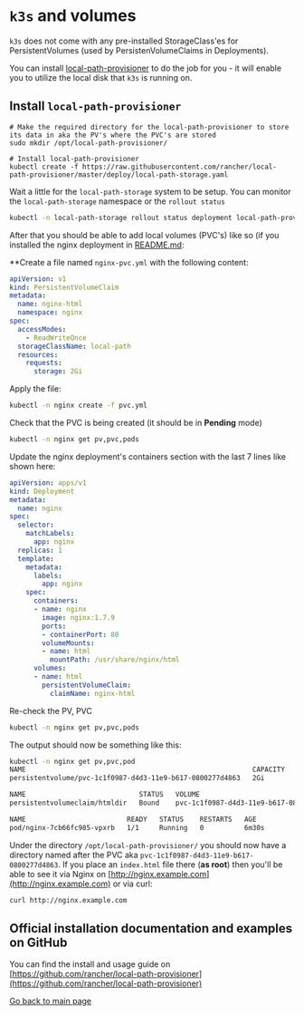 # `k3s` and volumes

`k3s` does not come with any pre-installed StorageClass'es for PersistentVolumes (used by PersistenVolumeClaims in Deployments).

You can install [local-path-provisioner](https://github.com/rancher/local-path-provisioner) to do the job for you - it will enable you to utilize the local disk that `k3s` is running on.

## Install `local-path-provisioner`

```
# Make the required directory for the local-path-provisioner to store its data in aka the PV's where the PVC's are stored
sudo mkdir /opt/local-path-provisioner/

# Install local-path-provisioner
kubectl create -f https://raw.githubusercontent.com/rancher/local-path-provisioner/master/deploy/local-path-storage.yaml
```

Wait a little for the `local-path-storage` system to be setup. You can monitor the `local-path-storage` namespace or the `rollout status`

```bash
kubectl -n local-path-storage rollout status deployment local-path-provisioner
```

After that you should be able to add local volumes (PVC's) like so (if you installed the nginx deployment in [README.md](README.md):

**Create a file named `nginx-pvc.yml` with the following content:
```yaml
apiVersion: v1
kind: PersistentVolumeClaim
metadata:
  name: nginx-html
  namespace: nginx
spec:
  accessModes:
    - ReadWriteOnce
  storageClassName: local-path
  resources:
    requests:
      storage: 2Gi
```
Apply the file:
```bash
kubectl -n nginx create -f pvc.yml
```
Check that the PVC is being created (it should be in **Pending** mode)
```bash
kubectl -n nginx get pv,pvc,pods
```

Update the nginx deployment's containers section with the last 7 lines like shown here:
```yaml
apiVersion: apps/v1
kind: Deployment
metadata:
  name: nginx
spec:
  selector:
    matchLabels:
      app: nginx
  replicas: 1
  template:
    metadata:
      labels:
        app: nginx
    spec:
      containers:
      - name: nginx
        image: nginx:1.7.9
        ports:
        - containerPort: 80
        volumeMounts:
        - name: html
          mountPath: /usr/share/nginx/html
      volumes:
      - name: html
        persistentVolumeClaim:
          claimName: nginx-html
```

Re-check the PV, PVC 
```bash
kubectl -n nginx get pv,pvc,pods
```
The output should now be something like this:
```bash
kubectl -n nginx get pv,pvc,pod
NAME                                                        CAPACITY   ACCESS MODES   RECLAIM POLICY   STATUS   CLAIM           STORAGECLASS   REASON   AGE
persistentvolume/pvc-1c1f0987-d4d3-11e9-b617-0800277d4863   2Gi        RWO            Delete           Bound    nginx/htmldir   local-path              6m46s

NAME                            STATUS   VOLUME                                     CAPACITY   ACCESS MODES   STORAGECLASS   AGE
persistentvolumeclaim/htmldir   Bound    pvc-1c1f0987-d4d3-11e9-b617-0800277d4863   2Gi        RWO            local-path     7m5s

NAME                         READY   STATUS    RESTARTS   AGE
pod/nginx-7cb66fc985-vpxrb   1/1     Running   0          6m30s
```

Under the directory `/opt/local-path-provisioner/` you should now have a directory named after the PVC aka `pvc-1c1f0987-d4d3-11e9-b617-0800277d4863`.
If you place an `index.html` file there (**as root**) then you'll be able to see it via Nginx on [http://nginx.example.com](http://nginx.example.com) or via curl: 
```bash
curl http://nginx.example.com
```


## Official installation documentation and examples on GitHub

You can find the install and usage guide on [https://github.com/rancher/local-path-provisioner](https://github.com/rancher/local-path-provisioner)

[Go back to main page](README-first-draft.md)
